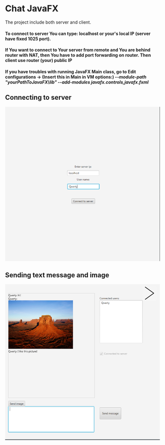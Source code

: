 # Chat JavaFX

The project include both server and client.

#### To connect to server You can type: localhost or your's local IP (server have fixed 1025 port).

#### If You want to connect to Your server from remote and You are behind router with NAT, then You have to add port forwarding on router. Then client use router (your) public IP

#### If you have troubles with running JavaFX Main class, go to Edit configurations -> (Insert this in Main in VM options:)  _--module-path "yourPathToJavaFX\lib" --add-modules javafx.controls,javafx.fxml_

## Connecting to server
![Login](img/chat_login.png)

## Sending text message and image
![Sending message](img/chat_msg_img.png)
